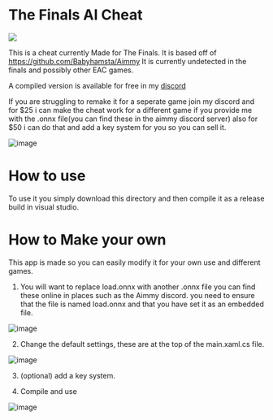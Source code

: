 # The Finals AI Cheat

<a href="https://discord.gg/MpSKK9epc7"><img src="https://dcbadge.vercel.app/api/server/MpSKK9epc7"/></a>

This is a cheat currently Made for The Finals.
It is based off of https://github.com/Babyhamsta/Aimmy
It is currently undetected in the finals and possibly other EAC games.

A compiled version is available for free in my [discord](https://discord.gg/MpSKK9epc7)

If you are struggling to remake it for a seperate game join my discord and for $25 i can make the cheat work for a different game if you provide me with the .onnx file(you can find these in the aimmy discord server)
also for $50 i can do that and add a key system for you so you can sell it.

![image](https://github.com/IceyFL/The-Finals-AI-Cheat/assets/82657910/a4dbcbda-ae25-4673-bdeb-203b69b4b60a)



# How to use

To use it you simply download this directory and then compile it as a release build in visual studio.

# How to Make your own

This app is made so you can easily modify it for your own use and different games.

1. You will want to replace load.onnx with another .onnx file you can find these online in places such as the Aimmy discord.
you need to ensure that the file is named load.onnx and that you have set it as an embedded file.

![image](https://github.com/IceyFL/The-Finals-AI-Cheat/assets/82657910/24c9fb3e-e76b-4762-8fe5-98c7e01dc859)



2. Change the default settings, these are at the top of the main.xaml.cs file.

![image](https://github.com/IceyFL/The-Finals-AI-Cheat/assets/82657910/87d0a4db-2d9c-43ab-ac7d-b3c1d48faba4)



3. (optional) add a key system.

4. Compile and use

![image](https://github.com/IceyFL/The-Finals-AI-Cheat/assets/82657910/a7cf0c1c-6fce-47df-9d87-8deaa51efcc8)
